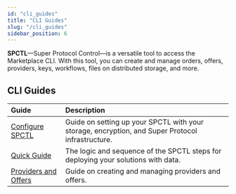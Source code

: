 ```yaml
---
id: "cli_guides"
title: "CLI Guides"
slug: "/cli_guides"
sidebar_position: 6
---
```


**SPCTL**—Super Protocol Control—is a versatile tool to access the Marketplace CLI. With this tool, you can create and manage orders, offers, providers, keys, workflows, files on distributed storage, and more.

## CLI Guides

| **Guide**                                               | **Description**                     |
|:--------------------------------------------------------|:--------------------------------------------------------|
| [Configure SPCTL](/developers/cli_guides/configure)   | Guide on setting up your SPCTL with your storage, encryption, and Super Protocol infrastructure. |
| [Quick Guide](/developers/cli_guides/quick_guide)   | The logic and sequence of the SPCTL steps for deploying your solutions with data. |
| [Providers and Offers](/developers/cli_guides/providers_offers)   | Guide on creating and managing providers and offers. |
